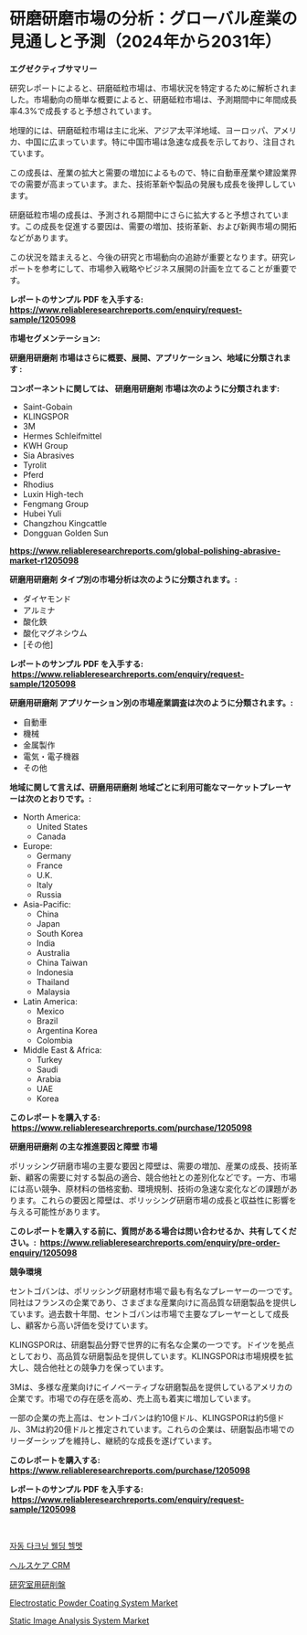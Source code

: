 <p><h1>研磨研磨市場の分析：グローバル産業の見通しと予測（2024年から2031年）</h1></p><p><strong>エグゼクティブサマリー</strong></p>
<p><p>研究レポートによると、研磨砥粒市場は、市場状況を特定するために解析されました。市場動向の簡単な概要によると、研磨砥粒市場は、予測期間中に年間成長率4.3%で成長すると予想されています。</p><p>地理的には、研磨砥粒市場は主に北米、アジア太平洋地域、ヨーロッパ、アメリカ、中国に広まっています。特に中国市場は急速な成長を示しており、注目されています。</p><p>この成長は、産業の拡大と需要の増加によるもので、特に自動車産業や建設業界での需要が高まっています。また、技術革新や製品の発展も成長を後押ししています。</p><p>研磨砥粒市場の成長は、予測される期間中にさらに拡大すると予想されています。この成長を促進する要因は、需要の増加、技術革新、および新興市場の開拓などがあります。</p><p>この状況を踏まえると、今後の研究と市場動向の追跡が重要となります。研究レポートを参考にして、市場参入戦略やビジネス展開の計画を立てることが重要です。</p></p>
<p><strong>レポートのサンプル PDF を入手する: <a href="https://www.reliableresearchreports.com/enquiry/request-sample/1205098">https://www.reliableresearchreports.com/enquiry/request-sample/1205098</a></strong></p>
<p><strong>市場セグメンテーション:</strong></p>
<p><strong> 研磨用研磨剤 市場はさらに概要、展開、アプリケーション、地域に分類されます :</strong></p>
<p><strong>コンポーネントに関しては、 研磨用研磨剤 市場は次のように分類されます: &nbsp;</strong></p>
<p><ul><li>Saint-Gobain</li><li>KLINGSPOR</li><li>3M</li><li>Hermes Schleifmittel</li><li>KWH Group</li><li>Sia Abrasives</li><li>Tyrolit</li><li>Pferd</li><li>Rhodius</li><li>Luxin High-tech</li><li>Fengmang Group</li><li>Hubei Yuli</li><li>Changzhou Kingcattle</li><li>Dongguan Golden Sun</li></ul></p>
<p><strong><a href="https://www.reliableresearchreports.com/global-polishing-abrasive-market-r1205098">https://www.reliableresearchreports.com/global-polishing-abrasive-market-r1205098</a></strong></p>
<p><strong> 研磨用研磨剤 タイプ別の市場分析は次のように分類されます。:</strong></p>
<p><ul><li>ダイヤモンド</li><li>アルミナ</li><li>酸化鉄</li><li>酸化マグネシウム</li><li>[その他]</li></ul></p>
<p><strong>レポートのサンプル PDF を入手する: &nbsp;<a href="https://www.reliableresearchreports.com/enquiry/request-sample/1205098">https://www.reliableresearchreports.com/enquiry/request-sample/1205098</a></strong></p>
<p><strong> 研磨用研磨剤 アプリケーション別の市場産業調査は次のように分類されます。:</strong></p>
<p><ul><li>自動車</li><li>機械</li><li>金属製作</li><li>電気・電子機器</li><li>その他</li></ul></p>
<p><strong>地域に関して言えば、研磨用研磨剤 地域ごとに利用可能なマーケットプレーヤーは次のとおりです。:</strong></p>
<p><ul>
    <li>
        North America:
        <ul>
            <li>United States</li>
            <li>Canada</li>
        </ul>
    </li>
    <li>
        Europe:
        <ul>
            <li>Germany</li>
            <li>France</li>
            <li>U.K.</li>
            <li>Italy</li>
            <li>Russia</li>
        </ul>
    </li>
    <li>
        Asia-Pacific:
        <ul>
            <li>China</li>
            <li>Japan</li>
            <li>South Korea</li>
            <li>India</li>
            <li>Australia</li>
            <li>China Taiwan</li>
            <li>Indonesia</li>
            <li>Thailand</li>
            <li>Malaysia</li>
        </ul>
    </li>
    <li>
        Latin America:
        <ul>
            <li>Mexico</li>
            <li>Brazil</li>
            <li>Argentina Korea</li>
            <li>Colombia</li>
        </ul>
    </li>
    <li>
        Middle East & Africa:
        <ul>
            <li>Turkey</li>
            <li>Saudi</li>
            <li>Arabia</li>
            <li>UAE</li>
            <li>Korea</li>
        </ul>
    </li>
    </ul></p>
<p><strong>このレポートを購入する: &nbsp;<a href="https://www.reliableresearchreports.com/purchase/1205098">https://www.reliableresearchreports.com/purchase/1205098</a></strong></p>
<p><strong>研磨用研磨剤 の主な推進要因と障壁 市場</strong></p>
<p><p>ポリッシング研磨市場の主要な要因と障壁は、需要の増加、産業の成長、技術革新、顧客の需要に対する製品の適合、競合他社との差別化などです。一方、市場には高い競争、原材料の価格変動、環境規制、技術の急速な変化などの課題があります。これらの要因と障壁は、ポリッシング研磨市場の成長と収益性に影響を与える可能性があります。</p></p>
<p><strong>このレポートを購入する前に、質問がある場合は問い合わせるか、共有してください。:&nbsp; <a href="https://www.reliableresearchreports.com/enquiry/pre-order-enquiry/1205098">https://www.reliableresearchreports.com/enquiry/pre-order-enquiry/1205098</a></strong></p>
<p><strong>競争環境</strong></p>
<p><p>セントゴバンは、ポリッシング研磨材市場で最も有名なプレーヤーの一つです。同社はフランスの企業であり、さまざまな産業向けに高品質な研磨製品を提供しています。過去数十年間、セントゴバンは市場で主要なプレーヤーとして成長し、顧客から高い評価を受けています。</p><p>KLINGSPORは、研磨製品分野で世界的に有名な企業の一つです。ドイツを拠点としており、高品質な研磨製品を提供しています。KLINGSPORは市場規模を拡大し、競合他社との競争力を保っています。</p><p>3Mは、多様な産業向けにイノベーティブな研磨製品を提供しているアメリカの企業です。市場での存在感を高め、売上高も着実に増加しています。</p><p>一部の企業の売上高は、セントゴバンは約10億ドル、KLINGSPORは約5億ドル、3Mは約20億ドルと推定されています。これらの企業は、研磨製品市場でのリーダーシップを維持し、継続的な成長を遂げています。</p></p>
<p><strong>このレポートを購入する: &nbsp; <a href="https://www.reliableresearchreports.com/purchase/1205098">https://www.reliableresearchreports.com/purchase/1205098</a></strong></p>
<p><strong>レポートのサンプル PDF を入手する: &nbsp;<a href="https://www.reliableresearchreports.com/enquiry/request-sample/1205098">https://www.reliableresearchreports.com/enquiry/request-sample/1205098</a></strong><strong></strong></p>
<p>&nbsp;</p>
<p><p><a href="https://medium.com/@avramcornescu20221/%EC%9E%90%EB%8F%99-%EC%96%B4%EB%91%90%EC%9B%8C%EC%A7%80%EB%8A%94-%EC%9A%A9%EC%A0%91-%ED%97%AC%EB%A9%A7-%EC%8B%9C%EC%9E%A5-%EC%A0%90%EC%9C%A0%EC%9C%A8-%EC%A7%84%ED%99%94-%EB%B0%8F-%EC%8B%9C%EC%9E%A5-%EC%84%B1%EC%9E%A5-%EB%8F%99%ED%96%A5-2024-2031-0161b1c58a41">자동 다크닝 웰딩 헬멧</a></p><p><a href="https://medium.com/@coraltrout1923/%E3%83%98%E3%83%AB%E3%82%B9%E3%82%B1%E3%82%A2-crm-%E3%83%9E%E3%83%BC%E3%82%B1%E3%83%83%E3%83%88%E3%81%AE%E5%88%86%E6%9E%90-%E3%82%B0%E3%83%AD%E3%83%BC%E3%83%90%E3%83%AB%E7%94%A3%E6%A5%AD%E3%83%91%E3%83%BC%E3%82%B9%E3%83%9A%E3%82%AF%E3%83%86%E3%82%A3%E3%83%96%E3%81%A8%E4%BA%88%E6%B8%AC-2024%E5%B9%B4%E3%81%8B%E3%82%892031%E5%B9%B4-210f6d7bbc63">ヘルスケア CRM</a></p><p><a href="https://github.com/JacksonWiza1924/Market-Research-Report-List-1/blob/main/293008733532.md">研究室用研削盤</a></p><p><a href="https://github.com/PeterParrish5/Market-Research-Report-List-4/blob/main/electrostatic-powder-coating-system-market.md">Electrostatic Powder Coating System Market</a></p><p><a href="https://github.com/Whitneyboyettebo9kiw7yr13/Market-Research-Report-List-2/blob/main/static-image-analysis-system-market.md">Static Image Analysis System Market</a></p></p>